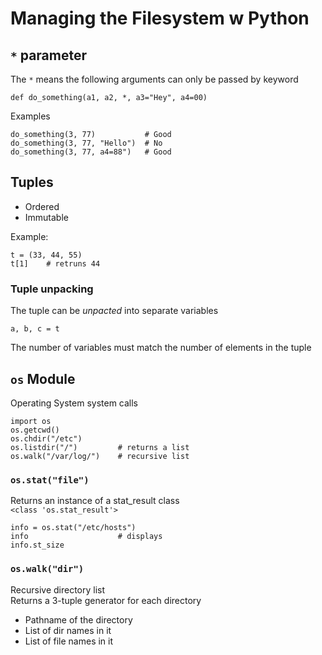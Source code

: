 # Managing the Filesystem w Python

## `*` parameter
The `*` means the following arguments can only be passed by keyword  

    def do_something(a1, a2, *, a3="Hey", a4=00)

Examples  

    do_something(3, 77)           # Good
    do_something(3, 77, "Hello")  # No
    do_something(3, 77, a4=88")   # Good


## Tuples

- Ordered 
- Immutable

Example:

    t = (33, 44, 55)  
    t[1]    # retruns 44  

### Tuple unpacking
The tuple can be _unpacted_ into separate variables  

    a, b, c = t

The number of variables must match the number of elements in the tuple  

## `os` Module
Operating System system calls  

    import os
    os.getcwd()
    os.chdir("/etc")
    os.listdir("/")         # returns a list
    os.walk("/var/log/")    # recursive list

### `os.stat("file")`
Returns an instance of a stat_result class  
 `<class 'os.stat_result'>`

    info = os.stat("/etc/hosts")
    info                    # displays
    info.st_size

### `os.walk("dir")`
Recursive directory list  
Returns a 3-tuple generator for each directory
- Pathname of the directory
- List of dir names in it
- List of file names in it
